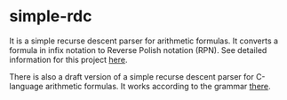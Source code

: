 # simple-rdc

It is a simple recurse descent parser for arithmetic formulas.  It converts a formula in infix notation to Reverse Polish notation (RPN).  See detailed information for this project [here](https://litwr2.github.io/simple-rdc.html).

There is also a draft version of a simple recurse descent parser for C-language arithmetic formulas.  It works according to the grammar [there](http://www.lysator.liu.se/c/ANSI-C-grammar-y.html).

